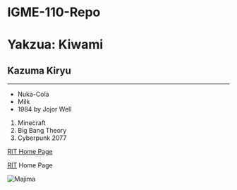 # IGME-110-Repo
# Yakzua: Kiwami
## Kazuma Kiryu
---
- Nuka-Cola
-  Milk
-  1984 by Jojor Well

1. Minecraft
2. Big Bang Theory
3. Cyberpunk 2077

[RIT Home Page](https://www.rit.edu/)

[RIT](https://www.rit.edu/) Home Page

![Majima](https://i.redd.it/what-is-your-favorite-render-of-majima-chose-3-renders-v0-mk4uz02gaqf81.jpg?width=794&format=pjpg&auto=webp&s=b418f6e7432a628b6b55b47d9a365985e1f0f630)
